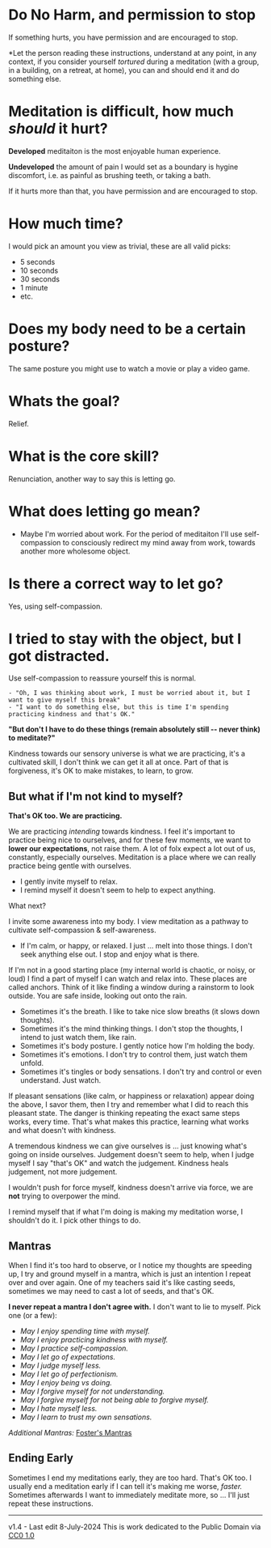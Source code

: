 ﻿# Do No Harm, and permission to stop

If something hurts, you have permission and are encouraged to stop.

*Let the person reading these instructions, understand at any point, in any context, if you consider yourself *tortured* during a meditation (with a group, in a building, on a retreat, at home), you can and should end it and do something else.

# Meditation is difficult, how much *should* it hurt?

**Developed** meditaiton is the most enjoyable human experience.

**Undeveloped** the amount of pain I would set as a boundary is hygine discomfort, i.e. as painful as brushing teeth, or taking a bath.

If it hurts more than that, you have permission and are encouraged to stop.

# How much time?

I would pick an amount you view as trivial, these are all valid picks:

* 5 seconds
* 10 seconds
* 30 seconds
* 1 minute
* etc.
  
# Does my body need to be a certain posture?

The same posture you might use to watch a movie or play a video game.

# Whats the goal?

Relief.

# What is the core skill?

Renunciation, another way to say this is letting go.

# What does letting go mean?

* Maybe I'm worried about work. For the period of meditaiton I'll use self-compassion to consciously redirect my mind away from work, towards another more wholesome object.

# Is there a correct way to let go?

Yes, using self-compassion.

# I tried to stay with the object, but I got distracted.

Use self-compassion to reassure yourself this is normal.

    - "Oh, I was thinking about work, I must be worried about it, but I want to give myself this break"
    - "I want to do something else, but this is time I'm spending practicing kindness and that's OK."  



 **"But don't I have to do these things (remain absolutely still -- never think) to meditate?"**

Kindness towards our sensory universe is what we are practicing, it's a cultivated skill, I don't think we can get it all at once. Part of that is forgiveness, it's OK to make mistakes, to learn, to grow.

## But what if  I'm not kind to myself?  

**That's OK too. We are practicing.**

We are practicing  _intending_  towards kindness. I feel it's important to practice being nice to ourselves, and for these few moments, we want to  **lower our expectations**, not raise them. A lot of folx expect a lot out of us, constantly, especially ourselves. Meditation is a place where we can really practice being gentle with ourselves.

-   I gently invite myself to relax.
-   I remind myself it doesn't seem to help to expect anything.

What next?

I invite some awareness into my body. I view meditation as a pathway to cultivate self-compassion & self-awareness.

-   If I'm calm, or happy, or relaxed. I just ... melt into those things. I don't seek anything else out. I stop and enjoy what is there.

If I'm not in a good starting place (my internal world is chaotic, or noisy, or loud) I find a part of myself I can watch and relax into. These places are called anchors. Think of it like finding a window during a rainstorm to look outside. You are safe inside, looking out onto the rain.

-   Sometimes it's the breath. I like to take nice slow breaths (it slows down thoughts).
-   Sometimes it's the mind thinking things. I don't stop the thoughts, I intend to just watch them, like rain.
-   Sometimes it's body posture. I gently notice how I'm holding the body.
-   Sometimes it's emotions. I don't try to control them, just watch them unfold.
-   Sometimes it's tingles or body sensations. I don't try and control or even understand. Just watch.

If pleasant sensations (like calm, or happiness or relaxation) appear doing the above, I savor them, then I try and remember what I did to reach this pleasant state. The danger is thinking repeating the exact same steps works, every time. That's what makes this practice, learning what works and what doesn't with kindness.

A tremendous kindness we can give ourselves is ... just knowing what's going on inside ourselves. Judgement doesn't seem to help, when I judge myself I say "that's OK" and watch the judgement. Kindness heals judgement, not more judgement.

I wouldn't push for force myself, kindness doesn't arrive via force, we are **not** trying to overpower the mind.

I remind myself that if what I'm doing is making my meditation worse, I shouldn't do it. I pick other things to do.

 ## Mantras 
When I find it's too hard to observe, or I notice my thoughts are speeding up, I try and ground myself in a mantra, which is just an intention I repeat over and over again. One of my teachers said it's like casting seeds, sometimes we may need to cast a lot of seeds, and that's OK.  
  
**I never repeat a mantra I don't agree with.** I don't want to lie to myself. Pick one (or a few):

-   _May I enjoy spending time with myself._
-   _May I enjoy practicing kindness with myself._
-   _May I practice self-compassion._
-   _May I let go of expectations._
-   _May I judge myself less._
-   _May I let go of perfectionism._
-   _May I enjoy being vs doing._
-   _May I forgive myself for not understanding._
-   _May I forgive myself for not being able to forgive myself._
-   *May I hate myself less.*
-   *May I learn to trust my own sensations.*  

_Additional Mantras:_ [Foster's Mantras](https://www.sitwithariadne.com/2021/04/fosters-mantras.html)

## Ending Early 

Sometimes I end my meditations early, they are too hard. That's OK too. I usually end a meditation early if I can tell it's making me worse, _faster._ Sometimes afterwards I want to immediately meditate more, so ... I'll just repeat these instructions.  

-----

v1.4 - Last edit 8-July-2024
This is work dedicated to the Public Domain via [CC0 1.0](https://creativecommons.org/publicdomain/zero/1.0/)


